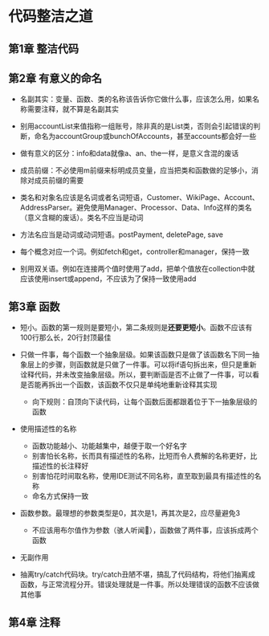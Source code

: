 # 代码整洁之道

## 第1章 整洁代码

## 第2章 有意义的命名

- 名副其实：变量、函数、类的名称该告诉你它做什么事，应该怎么用，如果名称需要注释，就不算是名副其实

- 别用accountList来值指称一组账号，除非真的是List类，否则会引起错误的判断，命名为accountGroup或bunchOfAccounts，甚至accounts都会好一些

- 做有意义的区分：info和data就像a、an、the一样，是意义含混的废话

- 成员前缀：不必使用m前缀来标明成员变量，应当把类和函数做的足够小，消除对成员前缀的需要

- 类名和对象名应该是名词或者名词短语，Customer、WikiPage、Account、AddressParser。避免使用Manager、Processor、Data、Info这样的类名（意义含糊的废话）。类名不应当是动词

- 方法名应当是动词或动词短语。postPayment, deletePage, save

- 每个概念对应一个词。例如fetch和get，controller和manager，保持一致

- 别用双关语。例如在连接两个值时使用了add，把单个值放在collection中就应该使用insert或append，不应该为了保持一致使用add

## 第3章 函数

- 短小。函数的第一规则是要短小，第二条规则是**还要更短小**。函数不应该有100行那么长，20行封顶最佳

- 只做一件事，每个函数一个抽象层级。如果该函数只是做了该函数名下同一抽象层上的步骤，则函数就是只做了一件事。可以将if语句拆出来，但只是重新诠释代码，并未改变抽象层级。所以，要判断函是否不止做了一件事，可以看是否能再拆出一个函数，该函数不仅只是单纯地重新诠释其实现
    - 向下规则：自顶向下读代码，让每个函数后面都跟着位于下一抽象层级的函数

- 使用描述性的名称
    - 函数功能越小、功能越集中，越便于取一个好名字
    - 别害怕长名称，长而具有描述性的名称，比短而令人费解的名称更好，比描述性的长注释好
    - 别害怕花时间取名称，使用IDE测试不同名称，直至取到最具有描述性的名称
    - 命名方式保持一致
    
- 函数参数。最理想的参数类型是0，其次是1，再其次是2，应尽量避免3
    - 不应该用布尔值作为参数（骇人听闻🐶），函数做了两件事，应该拆成两个函数
    
- 无副作用

- 抽离try/catch代码块。try/catch丑陋不堪，搞乱了代码结构，将他们抽离成函数，与正常流程分开。错误处理就是一件事。所以处理错误的函数不应该做其他事

## 第4章 注释